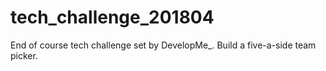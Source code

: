 # tech_challenge_201804
End of course tech challenge set by DevelopMe_. Build a five-a-side team picker. 
